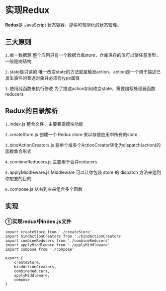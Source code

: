 # 实现Redux
**Redux**是 JavaScript 状态容器，提供可预测化的状态管理。

## 三大原则
`1.`单一数据源
    整个应用只有一个数据仓库store，仓库保存的值可以使任意类型，一般是树结构

`2.`state是只读的
    唯一改变state的方法就是触发action，action是一个用于描述已发生事件的普通对象并必须有type属性

`3.`使用纯函数来执行修改
    为了描述action如何改变state，需要编写处理器函数reducers

## Redux的目录解析
`1.`index.js 整合文件，主要暴露模块功能

`2.`createStore.js 创建一个 Redux store 来以存放应用中所有的state

`3.`bindActionCreators.js 将单个或多个ActionCreator转化为dispatch(action)的函数集合形式

`4.`combineReducers.js 主要用于合并reducers

`5.`applyMiddleware.js Middleware 可以让你包装 store 的 dispatch 方法来达到你想要的目的

`6.`compose.js 从右到左来组合多个函数

## 实现

### ①实现redux中index.js文件

    import createStore from './createStore'
    import bindActionCreators from './bindActionCreators'
    import combineReducers from './combineReducers'
    import applyMiddleware from './applyMiddleware'
    import compose from './compose'

    export {
        createStore,
        bindActionCreators,
        combineReducers,
        applyMiddleware,
        compose
    }

